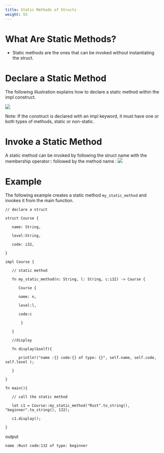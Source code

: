 ```yaml
---
title: Static Methods of Structs
weight: 55
---
```



# What Are Static Methods? 
- Static methods are the ones that can be invoked without instantiating the struct.

# Declare a Static Method

The following illustration explains how to declare a static method within the impl construct.

![](https://raw.githubusercontent.com/sangam14/RustLabs/master/img/static-method.png)

Note: If the construct is declared with an impl keyword, it must have one or both types of methods, static or non-static.

# Invoke a Static Method 

A static method can be invoked by following the struct name with the membership operator:: followed by the method name :
![](https://raw.githubusercontent.com/sangam14/RustLabs/master/img/call-method.png)

# Example 

The following example creates a static method `my_static_method` and invokes it from the main function.

```
// declare a struct

struct Course {

   name: String,

   level:String,

   code: i32,

}

impl Course {

   // static method

   fn my_static_method(n: String, l: String, c:i32) -> Course {

      Course { 

      name: n, 

      level:l,

      code:c

       }

   }

   //display

   fn display(&self){

      println!("name :{} code:{} of type: {}", self.name, self.code, self.level );

   }

}

fn main(){

   // call the static method

   let c1 = Course::my_static_method("Rust".to_string(), "beginner".to_string(), 132);

   c1.display();

}

```

output 

```
name :Rust code:132 of type: beginner

```


